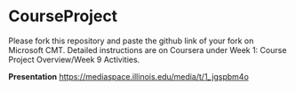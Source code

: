 # CourseProject

Please fork this repository and paste the github link of your fork on Microsoft CMT. Detailed instructions are on Coursera under Week 1: Course Project Overview/Week 9 Activities.

**Presentation**
https://mediaspace.illinois.edu/media/t/1_jgspbm4o
